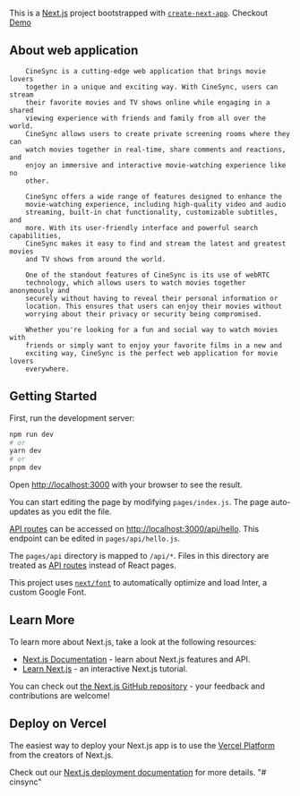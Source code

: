 This is a [Next.js](https://nextjs.org/) project bootstrapped with [`create-next-app`](https://github.com/vercel/next.js/tree/canary/packages/create-next-app).
Checkout [Demo](https://kebalpile-github-io.vercel.app/ )
## About web application
      
        CineSync is a cutting-edge web application that brings movie lovers
        together in a unique and exciting way. With CineSync, users can stream
        their favorite movies and TV shows online while engaging in a shared
        viewing experience with friends and family from all over the world.
        CineSync allows users to create private screening rooms where they can
        watch movies together in real-time, share comments and reactions, and
        enjoy an immersive and interactive movie-watching experience like no
        other.
      
        CineSync offers a wide range of features designed to enhance the
        movie-watching experience, including high-quality video and audio
        streaming, built-in chat functionality, customizable subtitles, and
        more. With its user-friendly interface and powerful search capabilities,
        CineSync makes it easy to find and stream the latest and greatest movies
        and TV shows from around the world.
      
        One of the standout features of CineSync is its use of webRTC
        technology, which allows users to watch movies together anonymously and
        securely without having to reveal their personal information or
        location. This ensures that users can enjoy their movies without
        worrying about their privacy or security being compromised.
      
        Whether you're looking for a fun and social way to watch movies with
        friends or simply want to enjoy your favorite films in a new and
        exciting way, CineSync is the perfect web application for movie lovers
        everywhere.
## Getting Started

First, run the development server:

```bash
npm run dev
# or
yarn dev
# or
pnpm dev
```

Open [http://localhost:3000](http://localhost:3000) with your browser to see the result.

You can start editing the page by modifying `pages/index.js`. The page auto-updates as you edit the file.

[API routes](https://nextjs.org/docs/api-routes/introduction) can be accessed on [http://localhost:3000/api/hello](http://localhost:3000/api/hello). This endpoint can be edited in `pages/api/hello.js`.

The `pages/api` directory is mapped to `/api/*`. Files in this directory are treated as [API routes](https://nextjs.org/docs/api-routes/introduction) instead of React pages.

This project uses [`next/font`](https://nextjs.org/docs/basic-features/font-optimization) to automatically optimize and load Inter, a custom Google Font.

## Learn More

To learn more about Next.js, take a look at the following resources:

- [Next.js Documentation](https://nextjs.org/docs) - learn about Next.js features and API.
- [Learn Next.js](https://nextjs.org/learn) - an interactive Next.js tutorial.

You can check out [the Next.js GitHub repository](https://github.com/vercel/next.js/) - your feedback and contributions are welcome!

## Deploy on Vercel

The easiest way to deploy your Next.js app is to use the [Vercel Platform](https://vercel.com/new?utm_medium=default-template&filter=next.js&utm_source=create-next-app&utm_campaign=create-next-app-readme) from the creators of Next.js.

Check out our [Next.js deployment documentation](https://nextjs.org/docs/deployment) for more details.
"# cinsync" 
